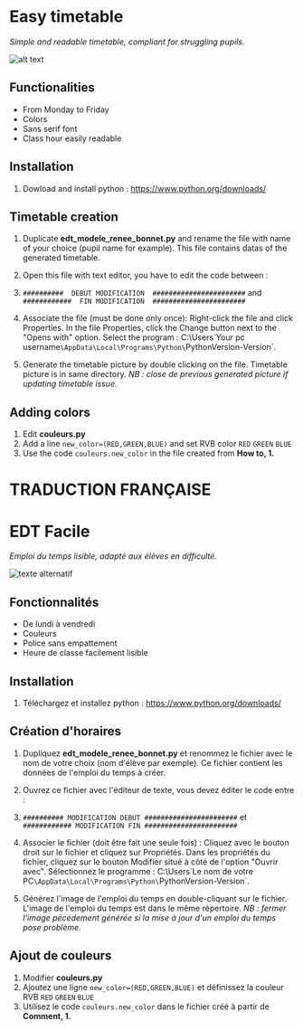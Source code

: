 # Easy timetable

*Simple and readable timetable, compliant for struggling pupils.*

![alt text](https://github.com/jijiz/edt/blob/main/Julien%20Saccareau.png?raw=true)

## Functionalities
* From Monday to Friday
* Colors
* Sans serif font
* Class hour easily readable

## Installation
1. Dowload and install python : https://www.python.org/downloads/

## Timetable creation
1. Duplicate **edt_modele_renee_bonnet.py** and rename the file with name of your choice (pupil name for example). This file contains datas of the generated timetable. 

2. Open this file with text editor, you have to edit the code between :
3. `##########  DEBUT MODIFICATION  #######################`
                     and 
`############  FIN MODIFICATION  #######################`

3. Associate the file (must be done only once):
Right-click the file and click Properties. In the file Properties, click the Change button next to the "Opens with" option. 
Select the program : C:\Users\`Your pc username`\AppData\Local\Programs\Python\`PythonVersion-Version`.

4. Generate the timetable picture by double clicking on the file. Timetable picture is in same directory.
*NB : close de previous generated picture if updating timetable issue.*

## Adding colors
1. Edit **couleurs.py**
2. Add a line `new_color=(RED,GREEN,BLUE)` and set RVB color `RED` `GREEN` `BLUE`
3. Use the code `couleurs.new_color` in the file created from **How to, 1.**





# TRADUCTION FRANÇAISE 

# EDT Facile

*Emploi du temps lisible, adapté aux élèves en difficulté.*

![texte alternatif](https://github.com/jijiz/edt/blob/main/Julien%20Saccareau.png?raw=true)

## Fonctionnalités
* De lundi à vendredi
* Couleurs
* Police sans empattement
* Heure de classe facilement lisible

## Installation
1. Téléchargez et installez python : https://www.python.org/downloads/

## Création d'horaires
1. Dupliquez **edt_modele_renee_bonnet.py** et renommez le fichier avec le nom de votre choix (nom d'élève par exemple). Ce fichier contient les données de l'emploi du temps à créer.

2. Ouvrez ce fichier avec l'éditeur de texte, vous devez éditer le code entre :
3. `########## MODIFICATION DEBUT #######################`
                     et
`############ MODIFICATION FIN #######################`

3. Associer le fichier (doit être fait une seule fois) :
Cliquez avec le bouton droit sur le fichier et cliquez sur Propriétés. Dans les propriétés du fichier, cliquez sur le bouton Modifier situé à côté de l'option "Ouvrir avec".
Sélectionnez le programme : C:\Users\`Le nom de votre PC`\AppData\Local\Programs\Python\`PythonVersion-Version`.

4. Générez l'image de l'emploi du temps en double-cliquant sur le fichier. L'image de l'emploi du temps est dans le même répertoire.
*NB : fermer l'image pécédement générée si la mise à jour d'un emploi du temps pose problème.*

## Ajout de couleurs
1. Modifier **couleurs.py**
2. Ajoutez une ligne `new_color=(RED,GREEN,BLUE)` et définissez la couleur RVB `RED` `GREEN` `BLUE`
3. Utilisez le code `couleurs.new_color` dans le fichier créé à partir de **Comment, 1.**
